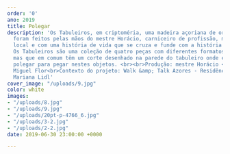 ```yaml
---
order: '0'
ano: 2019
title: Polegar
description: 'Os Tabuleiros, em criptoméria, uma madeira açoriana de origem nipónica,
  foram feitos pelas mãos do mestre Horácio, carniceiro de profissão, mestre no artesanato
  local e com uma história de vida que se cruza e funde com a história dos Açores.
  Os Tabuleiros são uma coleção de quatro peças com diferentes formatos e dimensões,
  mas que em comum têm um corte desenhado na parede do tabuleiro onde encaixa o dedo
  polegar para pegar nestes objetos. <br><br>Produção: mestre Horácio <br>Curadoria:
  Miguel Flor<br>Contexto do projeto: Walk &amp; Talk Azores - Residências RARA<br>Fotografias:
  Mariana Lidl'
cover_image: "/uploads/9.jpg"
color: white
images:
- "/uploads/8.jpg"
- "/uploads/9.jpg"
- "/uploads/20pt-p-4766_6.jpg"
- "/uploads/3-2.jpg"
- "/uploads/2-2.jpg"
date: 2019-06-30 23:00:00 +0000

---
```

